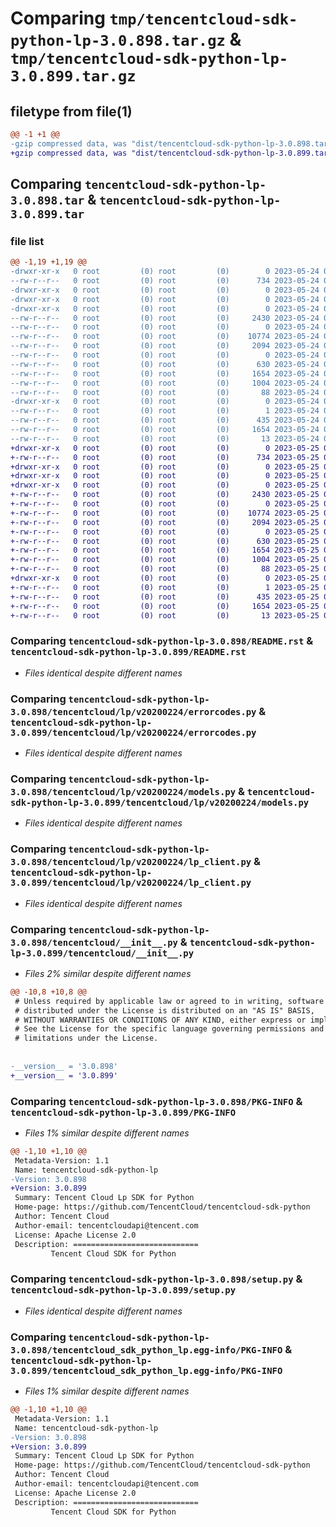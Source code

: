 # Comparing `tmp/tencentcloud-sdk-python-lp-3.0.898.tar.gz` & `tmp/tencentcloud-sdk-python-lp-3.0.899.tar.gz`

## filetype from file(1)

```diff
@@ -1 +1 @@
-gzip compressed data, was "dist/tencentcloud-sdk-python-lp-3.0.898.tar", last modified: Wed May 24 02:01:03 2023, max compression
+gzip compressed data, was "dist/tencentcloud-sdk-python-lp-3.0.899.tar", last modified: Thu May 25 00:30:51 2023, max compression
```

## Comparing `tencentcloud-sdk-python-lp-3.0.898.tar` & `tencentcloud-sdk-python-lp-3.0.899.tar`

### file list

```diff
@@ -1,19 +1,19 @@
-drwxr-xr-x   0 root         (0) root         (0)        0 2023-05-24 02:01:03.000000 tencentcloud-sdk-python-lp-3.0.898/
--rw-r--r--   0 root         (0) root         (0)      734 2023-05-24 02:01:02.000000 tencentcloud-sdk-python-lp-3.0.898/README.rst
-drwxr-xr-x   0 root         (0) root         (0)        0 2023-05-24 02:01:03.000000 tencentcloud-sdk-python-lp-3.0.898/tencentcloud/
-drwxr-xr-x   0 root         (0) root         (0)        0 2023-05-24 02:01:03.000000 tencentcloud-sdk-python-lp-3.0.898/tencentcloud/lp/
-drwxr-xr-x   0 root         (0) root         (0)        0 2023-05-24 02:01:03.000000 tencentcloud-sdk-python-lp-3.0.898/tencentcloud/lp/v20200224/
--rw-r--r--   0 root         (0) root         (0)     2430 2023-05-24 02:01:02.000000 tencentcloud-sdk-python-lp-3.0.898/tencentcloud/lp/v20200224/errorcodes.py
--rw-r--r--   0 root         (0) root         (0)        0 2023-05-24 02:01:02.000000 tencentcloud-sdk-python-lp-3.0.898/tencentcloud/lp/v20200224/__init__.py
--rw-r--r--   0 root         (0) root         (0)    10774 2023-05-24 02:01:02.000000 tencentcloud-sdk-python-lp-3.0.898/tencentcloud/lp/v20200224/models.py
--rw-r--r--   0 root         (0) root         (0)     2094 2023-05-24 02:01:02.000000 tencentcloud-sdk-python-lp-3.0.898/tencentcloud/lp/v20200224/lp_client.py
--rw-r--r--   0 root         (0) root         (0)        0 2023-05-24 02:01:02.000000 tencentcloud-sdk-python-lp-3.0.898/tencentcloud/lp/__init__.py
--rw-r--r--   0 root         (0) root         (0)      630 2023-05-24 02:01:02.000000 tencentcloud-sdk-python-lp-3.0.898/tencentcloud/__init__.py
--rw-r--r--   0 root         (0) root         (0)     1654 2023-05-24 02:01:03.000000 tencentcloud-sdk-python-lp-3.0.898/PKG-INFO
--rw-r--r--   0 root         (0) root         (0)     1004 2023-05-24 02:01:02.000000 tencentcloud-sdk-python-lp-3.0.898/setup.py
--rw-r--r--   0 root         (0) root         (0)       88 2023-05-24 02:01:03.000000 tencentcloud-sdk-python-lp-3.0.898/setup.cfg
-drwxr-xr-x   0 root         (0) root         (0)        0 2023-05-24 02:01:03.000000 tencentcloud-sdk-python-lp-3.0.898/tencentcloud_sdk_python_lp.egg-info/
--rw-r--r--   0 root         (0) root         (0)        1 2023-05-24 02:01:03.000000 tencentcloud-sdk-python-lp-3.0.898/tencentcloud_sdk_python_lp.egg-info/dependency_links.txt
--rw-r--r--   0 root         (0) root         (0)      435 2023-05-24 02:01:03.000000 tencentcloud-sdk-python-lp-3.0.898/tencentcloud_sdk_python_lp.egg-info/SOURCES.txt
--rw-r--r--   0 root         (0) root         (0)     1654 2023-05-24 02:01:03.000000 tencentcloud-sdk-python-lp-3.0.898/tencentcloud_sdk_python_lp.egg-info/PKG-INFO
--rw-r--r--   0 root         (0) root         (0)       13 2023-05-24 02:01:03.000000 tencentcloud-sdk-python-lp-3.0.898/tencentcloud_sdk_python_lp.egg-info/top_level.txt
+drwxr-xr-x   0 root         (0) root         (0)        0 2023-05-25 00:30:51.000000 tencentcloud-sdk-python-lp-3.0.899/
+-rw-r--r--   0 root         (0) root         (0)      734 2023-05-25 00:30:51.000000 tencentcloud-sdk-python-lp-3.0.899/README.rst
+drwxr-xr-x   0 root         (0) root         (0)        0 2023-05-25 00:30:51.000000 tencentcloud-sdk-python-lp-3.0.899/tencentcloud/
+drwxr-xr-x   0 root         (0) root         (0)        0 2023-05-25 00:30:51.000000 tencentcloud-sdk-python-lp-3.0.899/tencentcloud/lp/
+drwxr-xr-x   0 root         (0) root         (0)        0 2023-05-25 00:30:51.000000 tencentcloud-sdk-python-lp-3.0.899/tencentcloud/lp/v20200224/
+-rw-r--r--   0 root         (0) root         (0)     2430 2023-05-25 00:30:51.000000 tencentcloud-sdk-python-lp-3.0.899/tencentcloud/lp/v20200224/errorcodes.py
+-rw-r--r--   0 root         (0) root         (0)        0 2023-05-25 00:30:51.000000 tencentcloud-sdk-python-lp-3.0.899/tencentcloud/lp/v20200224/__init__.py
+-rw-r--r--   0 root         (0) root         (0)    10774 2023-05-25 00:30:51.000000 tencentcloud-sdk-python-lp-3.0.899/tencentcloud/lp/v20200224/models.py
+-rw-r--r--   0 root         (0) root         (0)     2094 2023-05-25 00:30:51.000000 tencentcloud-sdk-python-lp-3.0.899/tencentcloud/lp/v20200224/lp_client.py
+-rw-r--r--   0 root         (0) root         (0)        0 2023-05-25 00:30:51.000000 tencentcloud-sdk-python-lp-3.0.899/tencentcloud/lp/__init__.py
+-rw-r--r--   0 root         (0) root         (0)      630 2023-05-25 00:30:51.000000 tencentcloud-sdk-python-lp-3.0.899/tencentcloud/__init__.py
+-rw-r--r--   0 root         (0) root         (0)     1654 2023-05-25 00:30:51.000000 tencentcloud-sdk-python-lp-3.0.899/PKG-INFO
+-rw-r--r--   0 root         (0) root         (0)     1004 2023-05-25 00:30:51.000000 tencentcloud-sdk-python-lp-3.0.899/setup.py
+-rw-r--r--   0 root         (0) root         (0)       88 2023-05-25 00:30:51.000000 tencentcloud-sdk-python-lp-3.0.899/setup.cfg
+drwxr-xr-x   0 root         (0) root         (0)        0 2023-05-25 00:30:51.000000 tencentcloud-sdk-python-lp-3.0.899/tencentcloud_sdk_python_lp.egg-info/
+-rw-r--r--   0 root         (0) root         (0)        1 2023-05-25 00:30:51.000000 tencentcloud-sdk-python-lp-3.0.899/tencentcloud_sdk_python_lp.egg-info/dependency_links.txt
+-rw-r--r--   0 root         (0) root         (0)      435 2023-05-25 00:30:51.000000 tencentcloud-sdk-python-lp-3.0.899/tencentcloud_sdk_python_lp.egg-info/SOURCES.txt
+-rw-r--r--   0 root         (0) root         (0)     1654 2023-05-25 00:30:51.000000 tencentcloud-sdk-python-lp-3.0.899/tencentcloud_sdk_python_lp.egg-info/PKG-INFO
+-rw-r--r--   0 root         (0) root         (0)       13 2023-05-25 00:30:51.000000 tencentcloud-sdk-python-lp-3.0.899/tencentcloud_sdk_python_lp.egg-info/top_level.txt
```

### Comparing `tencentcloud-sdk-python-lp-3.0.898/README.rst` & `tencentcloud-sdk-python-lp-3.0.899/README.rst`

 * *Files identical despite different names*

### Comparing `tencentcloud-sdk-python-lp-3.0.898/tencentcloud/lp/v20200224/errorcodes.py` & `tencentcloud-sdk-python-lp-3.0.899/tencentcloud/lp/v20200224/errorcodes.py`

 * *Files identical despite different names*

### Comparing `tencentcloud-sdk-python-lp-3.0.898/tencentcloud/lp/v20200224/models.py` & `tencentcloud-sdk-python-lp-3.0.899/tencentcloud/lp/v20200224/models.py`

 * *Files identical despite different names*

### Comparing `tencentcloud-sdk-python-lp-3.0.898/tencentcloud/lp/v20200224/lp_client.py` & `tencentcloud-sdk-python-lp-3.0.899/tencentcloud/lp/v20200224/lp_client.py`

 * *Files identical despite different names*

### Comparing `tencentcloud-sdk-python-lp-3.0.898/tencentcloud/__init__.py` & `tencentcloud-sdk-python-lp-3.0.899/tencentcloud/__init__.py`

 * *Files 2% similar despite different names*

```diff
@@ -10,8 +10,8 @@
 # Unless required by applicable law or agreed to in writing, software
 # distributed under the License is distributed on an "AS IS" BASIS,
 # WITHOUT WARRANTIES OR CONDITIONS OF ANY KIND, either express or implied.
 # See the License for the specific language governing permissions and
 # limitations under the License.
 
 
-__version__ = '3.0.898'
+__version__ = '3.0.899'
```

### Comparing `tencentcloud-sdk-python-lp-3.0.898/PKG-INFO` & `tencentcloud-sdk-python-lp-3.0.899/PKG-INFO`

 * *Files 1% similar despite different names*

```diff
@@ -1,10 +1,10 @@
 Metadata-Version: 1.1
 Name: tencentcloud-sdk-python-lp
-Version: 3.0.898
+Version: 3.0.899
 Summary: Tencent Cloud Lp SDK for Python
 Home-page: https://github.com/TencentCloud/tencentcloud-sdk-python
 Author: Tencent Cloud
 Author-email: tencentcloudapi@tencent.com
 License: Apache License 2.0
 Description: ============================
         Tencent Cloud SDK for Python
```

### Comparing `tencentcloud-sdk-python-lp-3.0.898/setup.py` & `tencentcloud-sdk-python-lp-3.0.899/setup.py`

 * *Files identical despite different names*

### Comparing `tencentcloud-sdk-python-lp-3.0.898/tencentcloud_sdk_python_lp.egg-info/PKG-INFO` & `tencentcloud-sdk-python-lp-3.0.899/tencentcloud_sdk_python_lp.egg-info/PKG-INFO`

 * *Files 1% similar despite different names*

```diff
@@ -1,10 +1,10 @@
 Metadata-Version: 1.1
 Name: tencentcloud-sdk-python-lp
-Version: 3.0.898
+Version: 3.0.899
 Summary: Tencent Cloud Lp SDK for Python
 Home-page: https://github.com/TencentCloud/tencentcloud-sdk-python
 Author: Tencent Cloud
 Author-email: tencentcloudapi@tencent.com
 License: Apache License 2.0
 Description: ============================
         Tencent Cloud SDK for Python
```


